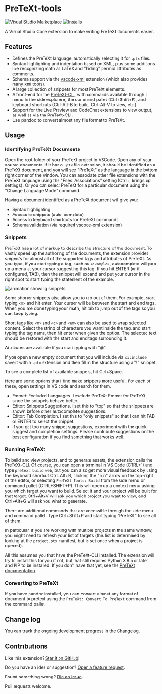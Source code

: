 # PreTeXt-tools

[![Visual Studio Marketplace](https://img.shields.io/visual-studio-marketplace/v/oscarlevin.pretext-tools?color=informational&logo=visualstudiocode&style=for-the-badge&label=VS%20Marketplace)](https://marketplace.visualstudio.com/items?itemName=oscarlevin.pretext-tools)
[![Installs](https://img.shields.io/visual-studio-marketplace/i/oscarlevin.pretext-tools?logo=visualstudiocode&color=informational&style=for-the-badge)](https://marketplace.visualstudio.com/items?itemName=oscarlevin.pretext-tools)

A Visual Studio Code extension to make writing PreTeXt documents easier.

## Features

- Defines the PreTeXt language, automatically selecting it for `.ptx` files.
- Syntax highlighting and indentation based on XML, plus some additions like recognizing math as LaTeX and "hiding" permid attributes as comments.
- Schema support via the [vscode-xml](https://github.com/redhat-developer/vscode-xml) extension (which also provides many xml tools).
- A large collection of snippets for most PreTeXt elements.
- A front-end for the [PreTeXt-CLI](https://github.com/PreTeXtBook/pretext-cli), with commands available through a menu in the side explorere, the command pallet (Ctrl+Shift+P), and keyboard shortcuts (Ctrl-Alt-B to build, Ctrl-Alt-V to view, etc.).
- Support for the Live Preview and CodeChat extensions to view output, as well as via the PreTeXt-CLI.
- Use pandoc to convert almost any file format to PreTeXt.

## Usage

### Identifying PreTeXt Documents

Open the root folder of your PreTeXt project in VSCode. Open any of your source documents. If it has a `.ptx` file extension, it should be identified as a PreTeXt document, and you will see "PreTeXt" as the language in the bottom right corner of the window. You can associate other file extensions with the PreTeXt language using the "Files: Associations" setting (Ctrl+, brings up settings). Or you can select PreTeXt for a particular document using the "Change Language Mode" command.

Having a document identified as a PreTeXt document will give you:

- Syntax highlighting
- Access to snippets (auto-complete)
- Access to keyboard shortcuts for PreTeXt commands.
- Schema validation (via required vscode-xml extension)

### Snippets

PreTeXt has a lot of markup to describe the structure of the document. To vastly speed up the authoring of the documents, the extension provides _snippets_ for almost all of the supported tags and attributes of PreTeXt. As you type, if you start typing a tag, such as `<example>`, autocomplete will pop up a menu at your cursor suggesting this tag. If you hit ENTER (or if configured, TAB), then the snippet will expand and put your cursor in the right spot to start typing the statement of the example.

![animation showing snippets](assets/snippets.gif "snippet example")

Some shorter snippets also allow you to tab out of them. For example, start typing `<m>` and hit enter. Your cursor will be between the start and end tags. When you are done typing your math, hit tab to jump out of the tags so you can keep typing.

Short tags like `<m>` and `<c>` and `<em>` can also be used to wrap selected content. Select the string of characters you want inside the tag, and start typing the tag name, then hit enter when given the option. The selected text should be restored with the start and end tags surrounding it.

Attributes are available if you start typing with "@".

If you open a new empty document that you will include via `xi:include`, save it with a `.ptx` extension and then fill in the structure using a "!" snippet.

To see a complete list of available snippets, hit Ctrl+Space.

Here are some options that I find make snippets more useful. For each of these, open settings in VS code and search for them.

- Emmet: Excluded Languages. I exclude PreTeXt Emmet for PreTeXt, since the snippets behave better.
- Editor: Snippets Suggestions. I set this to "top" so that the snippets are shown before other autocomplete suggestions.
- Editor: Tab Completion. I set this to "only snippets" so that I can hit TAB or ENTER to select the snippet.
- If you get too many snippet suggestions, experiment with the quick-suggest and completion settings. Please contribute suggestions on the best configuration if you find something that works well.

### Running PreTeXt

To build and view projects, and to generate assets, the extension calls the PreTeXt-CLI. Of course, you can open a terminal in VS Code (CTRL+\`) and type `pretext build web`, but you can also get more visual feedback by using the keyboard shortcut Ctrl+Alt+B, clicking the "run" arrow on the top-right of the editor, or selecting `PreTeXt Tools: Build` from the side menu or command pallet (CTRL+SHIFT+P). This will open up a context menu asking you which target you want to build. Select it and your project will be built for that target. Ctrl+Alt+V will ask you which project you want to view, and Ctrl+Alt+G will ask you what to generate.

There are additional commands that are accessible through the side menu and command pallet. Type Ctrl+Shift+P and start typing "PreTeXt" to see all of them.

In particular, if you are working with multiple projects in the same window, you might need to refresh your list of targets (this list is determined by looking at the `project.ptx` manifest, but is set once when a project is opened).

All this assumes you that have the PreTeXt-CLI installed. The extension will try to install this for you if not, but that still requires Python 3.8.5 or later, and PIP to be installed. If you don't have that yet, see the [PreTeXt documentation](https://pretextbook.org/doc/guide/html/quickstart-getting-pretext.html).

### Converting to PreTeXt

If you have pandoc installed, you can convert almost any format of document to pretext using the `PreTeXt: Convert To PreText` command from the command pallet.

## Change log

You can track the ongoing development progress in the [Changelog](CHANGELOG.md).

## Contributions

Like this extension? [Star it on GitHub](https://github.com/oscarlevin/pretext-tools/stargazers)!

Do you have an idea or suggestion? [Open a feature request](https://github.com/oscarlevin/pretext-tools/issues).

Found something wrong? [File an issue](https://github.com/oscarlevin/pretext-tools//issues).

Pull requests welcome.
